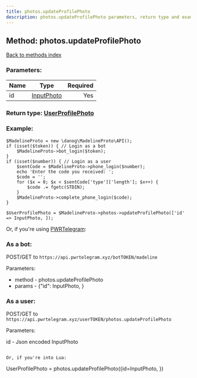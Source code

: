 ```yaml
---
title: photos.updateProfilePhoto
description: photos.updateProfilePhoto parameters, return type and example
---
```

## Method: photos.updateProfilePhoto  
[Back to methods index](index.md)


### Parameters:

| Name     |    Type       | Required |
|----------|:-------------:|---------:|
|id|[InputPhoto](../types/InputPhoto.md) | Yes|


### Return type: [UserProfilePhoto](../types/UserProfilePhoto.md)

### Example:


```
$MadelineProto = new \danog\MadelineProto\API();
if (isset($token)) { // Login as a bot
    $MadelineProto->bot_login($token);
}
if (isset($number)) { // Login as a user
    $sentCode = $MadelineProto->phone_login($number);
    echo 'Enter the code you received: ';
    $code = '';
    for ($x = 0; $x < $sentCode['type']['length']; $x++) {
        $code .= fgetc(STDIN);
    }
    $MadelineProto->complete_phone_login($code);
}

$UserProfilePhoto = $MadelineProto->photos->updateProfilePhoto(['id' => InputPhoto, ]);
```

Or, if you're using [PWRTelegram](https://pwrtelegram.xyz):

### As a bot:

POST/GET to `https://api.pwrtelegram.xyz/botTOKEN/madeline`

Parameters:

* method - photos.updateProfilePhoto
* params - {"id": InputPhoto, }



### As a user:

POST/GET to `https://api.pwrtelegram.xyz/userTOKEN/photos.updateProfilePhoto`

Parameters:

id - Json encoded InputPhoto


```

Or, if you're into Lua:

```
UserProfilePhoto = photos.updateProfilePhoto({id=InputPhoto, })
```

